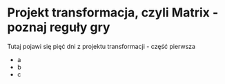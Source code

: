 # Projekt transformacja, czyli Matrix - poznaj reguły gry

Tutaj pojawi się pięć dni z projektu transformacji - część pierwsza
- a
- b
- c
